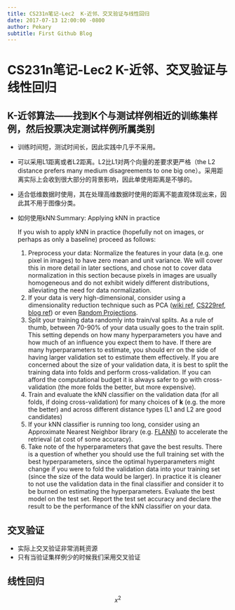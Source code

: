 ```yaml
---
title: CS231n笔记-Lec2  K-近邻、交叉验证与线性回归
date: 2017-07-13 12:00:00 -0800
author: Pekary
subtitle: First Github Blog
---
```

# CS231n笔记-Lec2  K-近邻、交叉验证与线性回归 

## K-近邻算法——找到K个与测试样例相近的训练集样例，然后投票决定测试样例所属类别

- 训练时间短，测试时间长，因此实践中几乎不采用。

- 可以采用L1距离或者L2距离。L2比L1对两个向量的差要求更严格（the L2 distance prefers many medium disagreements to one big one）。采用距离实际上会收到很大部分的背景影响，因此单使用距离是不够的。

- 适合低维数据时使用，其在处理高维数据时使用的距离不能直观体现出来，因此其不用于图像分类。

- 如何使用kNN:Summary: Applying kNN in practice

  If you wish to apply kNN in practice (hopefully not on images, or perhaps as only a baseline) proceed as follows:

  1. Preprocess your data: Normalize the features in your data (e.g. one pixel in images) to have zero mean and unit variance. We will cover this in more detail in later sections, and chose not to cover data normalization in this section because pixels in images are usually homogeneous and do not exhibit widely different distributions, alleviating the need for data normalization.
  2. If your data is very high-dimensional, consider using a dimensionality reduction technique such as PCA ([wiki ref](http://en.wikipedia.org/wiki/Principal_component_analysis), [CS229ref](http://cs229.stanford.edu/notes/cs229-notes10.pdf), [blog ref](http://www.bigdataexaminer.com/understanding-dimensionality-reduction-principal-component-analysis-and-singular-value-decomposition/)) or even [Random Projections](http://scikit-learn.org/stable/modules/random_projection.html).
  3. Split your training data randomly into train/val splits. As a rule of thumb, between 70-90% of your data usually goes to the train split. This setting depends on how many hyperparameters you have and how much of an influence you expect them to have. If there are many hyperparameters to estimate, you should err on the side of having larger validation set to estimate them effectively. If you are concerned about the size of your validation data, it is best to split the training data into folds and perform cross-validation. If you can afford the computational budget it is always safer to go with cross-validation (the more folds the better, but more expensive).
  4. Train and evaluate the kNN classifier on the validation data (for all folds, if doing cross-validation) for many choices of **k** (e.g. the more the better) and across different distance types (L1 and L2 are good candidates)
  5. If your kNN classifier is running too long, consider using an Approximate Nearest Neighbor library (e.g. [FLANN](http://www.cs.ubc.ca/research/flann/)) to accelerate the retrieval (at cost of some accuracy).
  6. Take note of the hyperparameters that gave the best results. There is a question of whether you should use the full training set with the best hyperparameters, since the optimal hyperparameters might change if you were to fold the validation data into your training set (since the size of the data would be larger). In practice it is cleaner to not use the validation data in the final classifier and consider it to be burned on estimating the hyperparameters. Evaluate the best model on the test set. Report the test set accuracy and declare the result to be the performance of the kNN classifier on your data.

## 交叉验证

- 实际上交叉验证非常消耗资源
- 只有当验证集样例少的时候我们采用交叉验证

## 线性回归

$$x^2$$